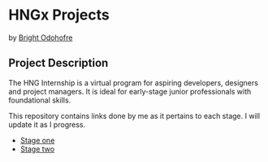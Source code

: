 # HNGx Projects

by [Bright Odohofre](https://twitter.com/B_Odohofre)

## Project Description

The HNG Internship is a virtual program for aspiring developers, designers and project managers. It is ideal for early-stage junior professionals with foundational skills.

This repository contains links done by me as it pertains to each stage. I will update it as I progress.

- [Stage one](https://odohofre.github.io/HNGX/stage-1/)
- [Stage two](https://moviebox-blush.vercel.app/)
